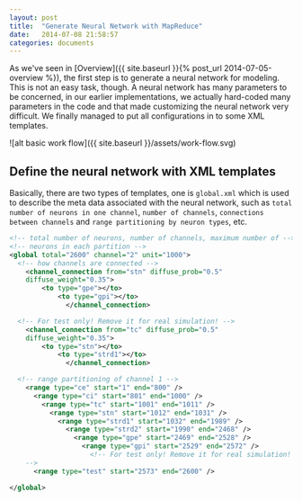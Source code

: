 ```yaml
---
layout: post
title:  "Generate Neural Network with MapReduce"
date:   2014-07-08 21:58:57
categories: documents
---
```


As we've seen in [Overview]({{ site.baseurl }}{% post_url 2014-07-05-overview %}), 
the first step is to generate a neural network for modeling. This is
not an easy task, though. A neural network has many parameters to be
concerned, in our earlier implementations, we actually hard-coded many
parameters in the code and that made customizing the neural network
very difficult. We finally managed to put all configurations in to
some XML templates. 

![alt basic work flow]({{ site.baseurl }}/assets/work-flow.svg)

## Define the neural network with XML templates

Basically, there are two types of templates, one is `global.xml` which
is used to describe the meta data associated with the neural network,
such as `total number of neurons in one channel`, `number of
channels`, `connections between channels` and `range partitioning by
neuron types`, etc.

```XML
<!-- total number of neurons, number of channels, maximum number of -->
<!-- neurons in each partition -->
<global total="2600" channel="2" unit="1000">
  <!-- how channels are connected -->
    <channel_connection from="stn" diffuse_prob="0.5"
	diffuse_weight="0.35">
	    <to type="gpe"></to>
		    <to type="gpi"></to>
			  </channel_connection>

  <!-- For test only! Remove it for real simulation! -->
    <channel_connection from="tc" diffuse_prob="0.5"
    diffuse_weight="0.35">
	    <to type="stn"></to>
		    <to type="strd1"></to>
			  </channel_connection>

  <!-- range partitioning of channel 1 -->
    <range type="ce" start="1" end="800" />
	  <range type="ci" start="801" end="1000" />
	    <range type="tc" start="1001" end="1011" />
		  <range type="stn" start="1012" end="1031" />
		    <range type="strd1" start="1032" end="1989" />
			  <range type="strd2" start="1990" end="2468" />
			    <range type="gpe" start="2469" end="2528" />
				  <range type="gpi" start="2529" end="2572" />
				    <!-- For test only! Remove it for real simulation!
    -->
	  <range type="test" start="2573" end="2600" />

</global>
```






